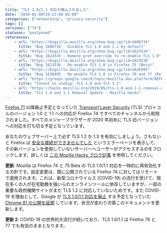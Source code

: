 ```yaml
---
title: "TLS 1.0/1.1 対応が廃止されました"
date: "2020-01-08T19:23:00-05:00"
categories: ["networking", "privacy-security"]
tags: []
versions: ["74"]
statuses: "postponed"
references:
    - url: "https://bugzilla.mozilla.org/show_bug.cgi?id=1606734"
      title: "Bug 1606734 - Disable TLS 1.0 and 1.1 by default"
    - url: "https://bugzilla.mozilla.org/show_bug.cgi?id=1623534"
      title: "Bug 1623534 - Remote pref override to re-enable TLS 1.0"
    - url: "https://bugzilla.mozilla.org/show_bug.cgi?id=1623536"
      title: "Bug 1623536 - Re-enable TLS 1.0 in Firefox 75 (Beta)"
    - url: "https://bugzilla.mozilla.org/show_bug.cgi?id=1626495"
      title: "Bug 1626495 - Re-enable TLS 1.0 in Firefox 76 and 77 (Release)"
    - url: "https://groups.google.com/d/topic/mozilla.dev.platform/8EFRYDR3N1c/discussion"
      title: "Intent to unship: TLS 1.0 and TLS 1.1"
    - url: "https://hacks.mozilla.org/2019/05/tls-1-0-and-1-1-removal-update/"
      title: "TLS 1.0 and 1.1 Removal Update - Mozilla Hacks"
---
```

[Firefox 71](https://www.fxsitecompat.dev/ja/docs/2019/tls-1-0-and-1-1-are-now-deprecated-disabled-in-nightly/) 以降廃止予定となっていた [Transport Layer Security](https://developer.mozilla.org/docs/Web/Security/Transport_Layer_Security) (TLS) プロトコルのバージョン 1.0 と 1.1 への対応が Firefox 74 ですべてのチャンネルから削除されました。すべてのメジャーブラウザーが 2020 年初めに TLS 旧バージョンへの対応を打ち切る予定となっています。

あなたのウェブサーバー上で必ず TLS 1.2 か 1.3 を有効にしましょう。さもないと Firefox は [安全な接続ができませんでした](https://support.mozilla.org/kb/secure-connection-failed-firefox-did-not-connect) というエラーページを表示して、その新バージョンを使用していないサーバーへユーザーがアクセスするのをブロックします。詳しくは [この Mozilla Hacks ブロク記事](https://hacks.mozilla.org/2019/05/tls-1-0-and-1-1-removal-update/) を参照してください。

**更新**: Mozilla は Firefox 74 と 75 Beta の TLS 1.0/1.1 対応を一時的に再有効化する方針です。設定変更は、既に公開されている Firefox 74 に対してはリモートで適用されます。これは、新型コロナウイルス (COVID-19) の流行を受けて、現在多くの人が在宅勤務を強いられオンラインツールに依存していますが、一部の重要な政府機関サイトがまだ TLS 1.2 に対応していないためです。また COVID-19 を理由として、Google が [TLS 1.0/1.1 対応を廃止](https://www.chromestatus.com/feature/5759116003770368) する予定となっていた [Chrome 81 の公開を延期](https://blog.chromium.org/2020/03/upcoming-chrome-releases.html) しています。状況が変わり次第このドキュメントを更新します。

**更新 2**: COVID-19 の世界的大流行が続いており、TLS 1.0/1.1 は Firefox 76 と 77 でも有効のままとなります。
